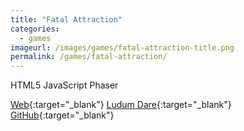 ```yaml
---
title: "Fatal Attraction"
categories:
  - games
imageurl: /images/games/fatal-attraction-title.png
permalink: /games/fatal-attraction/
---
```

<span class="tag tag--lang">HTML5</span> <span class="tag tag--lang">JavaScript</span>
<span class="tag tag--framework">Phaser</span>

[Web](/fatal-attraction/){:target="_blank"}
[Ludum Dare](http://ludumdare.com/compo/ludum-dare-32/?action=preview&uid=34508){:target="_blank"}
[GitHub](https://github.com/erbridge/fatal-attraction){:target="_blank"}
